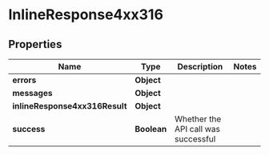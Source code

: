 # InlineResponse4xx316

## Properties
Name | Type | Description | Notes
------------ | ------------- | ------------- | -------------
**errors** | **Object** |  | 
**messages** | **Object** |  | 
**inlineResponse4xx316Result** | **Object** |  | 
**success** | **Boolean** | Whether the API call was successful | 
